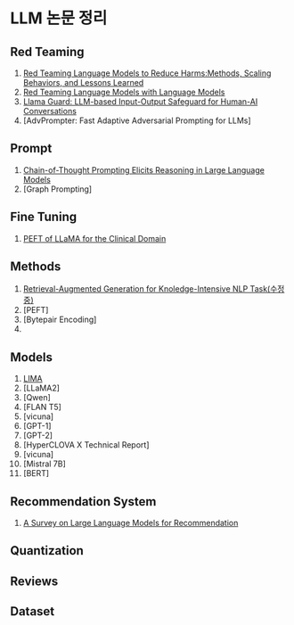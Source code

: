 # LLM 논문 정리

## Red Teaming

1. [Red Teaming Language Models to Reduce Harms:Methods, Scaling Behaviors, and Lessons Learned](papers/Red_Teaming_Language_Models_to_Reduce_Harms/Red_Teaming_Language_Models_to_Reduce%20Harms.md)
2. [Red Teaming Language Models with Language Models](papers/Red_Teaming_Language_Models_with_Language_Models/Red_Teaming_Language_Models_with_Language_Models.md)
3. [Llama Guard: LLM-based Input-Output Safeguard for Human-AI Conversations](papers/Llama%20Guard/Llama_Guard.md)
4. [AdvPrompter: Fast Adaptive Adversarial Prompting for LLMs]

## Prompt

1. [Chain-of-Thought Prompting Elicits Reasoning in Large Language Models](papers/CoT.md)
2. [Graph Prompting]

## Fine Tuning
1. [PEFT of LLaMA for the Clinical Domain](papers/PEFT%20of%20LLaMA%20for%20the%20Clinical%20Domain/PEFT%20of%20LLaMA%20for%20the%20Clinical%20Domain.md)

## Methods
1. [Retrieval-Augmented Generation for Knoledge-Intensive NLP Task(수정중)](./papers/Retrieval-Augmented%20Generation%20for%20Knowledge-Intensive%20NLP%20Tasks/main.md)
2. [PEFT]
3. [Bytepair Encoding]
4. 

## Models

1. [LIMA](papers/LIMA/LIMA.md)
2. [LLaMA2]
3. [Qwen]
4. [FLAN T5]
6. [vicuna]
7. [GPT-1]
8. [GPT-2]
9. [HyperCLOVA X Technical Report]
10. [vicuna]
11. [Mistral 7B]
12. [BERT]

## Recommendation System

1. [A Survey on Large Language Models for Recommendation](papers/A_Survey_on_LLMs_for_Recommendation.md)

## Quantization

## Reviews

## Dataset